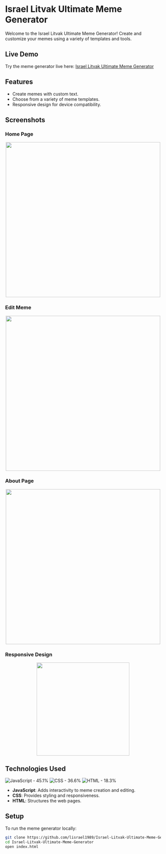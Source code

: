 # Israel Litvak Ultimate Meme Generator

Welcome to the Israel Litvak Ultimate Meme Generator! Create and customize your memes using a variety of templates and tools.

## Live Demo

Try the meme generator live here: [Israel Litvak Ultimate Meme Generator](https://lisrael1989.github.io/Israel-Litvak-Ultimate-Meme-Generator/)

## Features

- Create memes with custom text.
- Choose from a variety of meme templates.
- Responsive design for device compatibility.

## Screenshots

### Home Page
<p align="center">
  <img src="https://res.cloudinary.com/dpixrsdwh/image/upload/v1714735171/w3eizx1undl7rjsgmehj.png" width="500">
</p>

### Edit Meme
<p align="center">
  <img src="https://res.cloudinary.com/dpixrsdwh/image/upload/v1714735170/qwwhutaqkwuuxtubrond.png" width="500">
</p>

### About Page
<p align="center">
  <img src="https://res.cloudinary.com/dpixrsdwh/image/upload/v1714735170/oasfajcpbspoydrnsh9o.png" width="500">
</p>

### Responsive Design
<p align="center">
  <img src="https://res.cloudinary.com/dpixrsdwh/image/upload/v1714735170/orkg6goucux2ef3uidkq.png" width="300">
</p>

## Technologies Used

<img src="https://img.shields.io/badge/JavaScript-323330?style=for-the-badge&logo=javascript&logoColor=F7DF1E" alt="JavaScript - 45.1%"/> <img src="https://img.shields.io/badge/CSS3-1572B6?style=for-the-badge&logo=css3&logoColor=white" alt="CSS - 36.6%"/> <img src="https://img.shields.io/badge/HTML5-E34F26?style=for-the-badge&logo=html5&logoColor=white" alt="HTML - 18.3%"/>

- **JavaScript**: Adds interactivity to meme creation and editing.
- **CSS**: Provides styling and responsiveness.
- **HTML**: Structures the web pages.

## Setup

To run the meme generator locally:

```bash
git clone https://github.com/lisrael1989/Israel-Litvak-Ultimate-Meme-Generator.git
cd Israel-Litvak-Ultimate-Meme-Generator
open index.html
